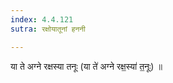 ```yaml
---
index: 4.4.121
sutra: रक्षोयातूनां हननी

---
```

 या ते अग्ने रक्षस्या तनूः (या ते॑ अग्ने रक्ष॒स्या॑ त॒नूः) ॥